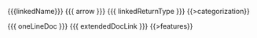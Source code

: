 {{{linkedName}}} {{{ arrow }}} {{{ linkedReturnType }}} {{>categorization}}

{{{ oneLineDoc }}} {{{ extendedDocLink }}}
{{>features}}
